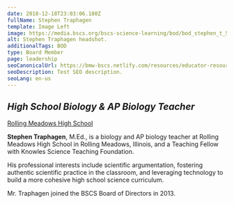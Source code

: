 ```yaml
---
date: 2018-12-18T23:03:06.180Z
fullName: Stephen Traphagen
template: Image Left
image: https://media.bscs.org/bscs-science-learning/bod/bod_stephen_t_5x7.jpg
alt: Stephen Traphagen headshot.
additionalTags: BOD
type: Board Member
page: leadership
seoCanonicalUrl: https://bmw-bscs.netlify.com/resources/educator-resource-center/
seoDescription: Test SEO description.
seoLang: en-us
---
```


## *High School Biology & AP Biology Teacher*
<a href="https://rmhs.d214.org/" target="_blank">Rolling Meadows High School</a>

**Stephen Traphagen**, M.Ed., is a biology and AP biology teacher at Rolling Meadows High School in Rolling Meadows, Illinois, and a Teaching Fellow with Knowles Science Teaching Foundation.

His professional interests include scientific argumentation, fostering authentic scientific practice in the classroom, and leveraging technology to build a more cohesive high school science curriculum.

Mr. Traphagen joined the BSCS Board of Directors in 2013.
